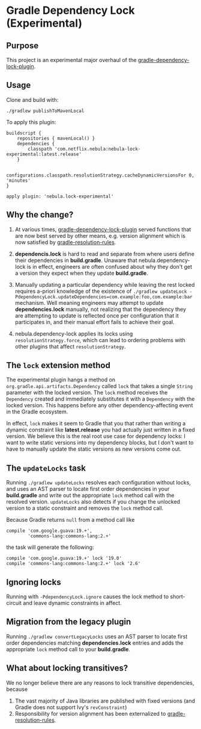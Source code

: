 # Gradle Dependency Lock (Experimental)

## Purpose

This project is an experimental major overhaul of the [gradle-dependency-lock-plugin](https://github.com/nebula-plugins/gradle-dependency-lock-plugin).

## Usage

Clone and build with:

    ./gradlew publishToMavenLocal

To apply this plugin:

    buildscript {
        repositories { mavenLocal() }
        dependencies {
            classpath 'com.netflix.nebula:nebula-lock-experimental:latest.release'
        }

        configurations.classpath.resolutionStrategy.cacheDynamicVersionsFor 0, 'minutes'
    }

    apply plugin: 'nebula.lock-experimental'

## Why the change?

1. At various times, [gradle-dependency-lock-plugin](https://github.com/nebula-plugins/gradle-dependency-lock-plugin) served functions that are now
best served by other means, e.g. version alignment which is now satisfied by [gradle-resolution-rules](https://github.com/nebula-plugins/gradle-resolution-rules-plugin).

2. **dependencis.lock** is hard to read and separate from where users define their dependencies in **build.gradle**. Unaware
that nebula.dependency-lock is in effect, engineers are often confused about why they don't get a version they expect when they update
 **build.gradle**.

3. Manually updating a particular dependency while leaving the rest locked requires a-priori knowledge of
 the existence of `./gradlew updateLock -PdependencyLock.updateDependencies=com.example:foo,com.example:bar` mechanism. Well meaning
 engineers may attempt to update **dependencies.lock** manually, not realizing that the dependency they are attempting to update
 is reflected once per configuration that it participates in, and their manual effort fails to achieve their goal.

4. nebula.dependency-lock applies its locks using `resolutionStrategy.force`, which can lead to ordering problems with other
plugins that affect `resolutionStrategy`.

## The `lock` extension method

The experimental plugin hangs a method on `org.gradle.api.artifacts.Dependency` called `lock` that takes a single `String` parameter with
the locked version. The `lock` method receives the `Dependency` created and immediately substitutes it with a `Dependency` with the locked version.
This happens before any other dependency-affecting event in the Gradle ecosystem.

In effect, `lock` makes it seem to Gradle that you that rather than writing a dynamic constraint like **latest.release** you had actually just written
in a fixed version. We believe this is the real root use case for dependency locks: I want to write static versions into my
dependency blocks, but I don't want to have to manually update the static versions as new versions come out.

## The `updateLocks` task

Running `./gradlew updateLocks` resolves each configuration without locks, and uses an AST parser to locate first order
dependencies in your **build.gradle** and write out the appropriate `lock` method call with the resolved version. `updateLocks`
also detects if you change the unlocked version to a static constraint and removes the `lock` method call.

Because Gradle returns `null` from a method call like

    compile 'com.google.guava:19.+',
            'commons-lang:commons-lang:2.+'

the task will generate the following:

    compile 'com.google.guava:19.+' lock '19.0'
    compile 'commons-lang:commons-lang:2.+' lock '2.6'

## Ignoring locks

Running with `-PdependencyLock.ignore` causes the lock method to short-circuit and leave dynamic constraints in affect.

## Migration from the legacy plugin

Running `./gradlew convertLegacyLocks` uses an AST parser to locate first order dependencies matching **dependencies.lock**
entries and adds the appropriate `lock` method call to your **build.gradle**.

## What about locking transitives?

We no longer believe there are any reasons to lock transitive dependencies, because

1. The vast majority of Java libraries are published with fixed versions (and Gradle does not support Ivy's `revConstraint`)
2. Responsibility for version alignment has been externalized to [gradle-resolution-rules](https://github.com/nebula-plugins/gradle-resolution-rules-plugin).

